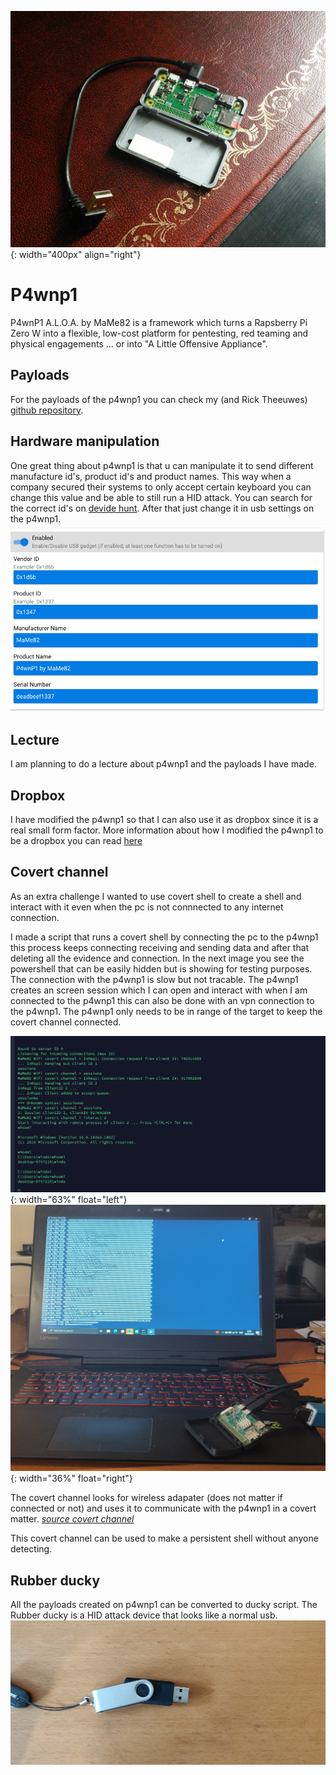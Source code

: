 ![p4wnp1](images/p4wnp1.jpg){: width="400px" align="right"}
# P4wnp1
P4wnP1 A.L.O.A. by MaMe82 is a framework which turns a Rapsberry Pi Zero W into a flexible, low-cost platform for pentesting, red teaming and physical engagements ... or into "A Little Offensive Appliance".

## Payloads
For the payloads of the p4wnp1 you can check my (and Rick Theeuwes) [github repository](https://github.com/Riqky/Payloads).

## Hardware manipulation
One great thing about p4wnp1 is that u can manipulate it to send different manufacture id's, product id's and product names.
This way when a company secured their systems to only accept certain keyboard you can change this value and be able to still run a HID attack.
You can search for the correct id's on [devide hunt](https://devicehunt.com/all-usb-vendors).
After that just change it in usb settings on the p4wnp1.
![Hardware manipulation](images/hardware.png)

## Lecture
I am planning to do a lecture about p4wnp1 and the payloads I have made.

## Dropbox
I have modified the p4wnp1 so that I can also use it as dropbox since it is a real small form factor.
More information about how I modified the p4wnp1 to be a dropbox you can read [here](dropbox#p4wnp1)

## Covert channel
As an extra challenge I wanted to use covert shell to create a shell and interact with it even when the pc is not connnected to any internet connection.

I made a script that runs a covert shell by connecting the pc to the p4wnp1 this process keeps connecting receiving and sending data and after that deleting all the evidence and connection. In the next image you see the powershell that can  be easily hidden but is showing for testing purposes. The connection with the p4wnp1 is slow but not tracable. The p4wnp1 creates an screen session which I can open and interact with when I am connected to the p4wnp1 this can also be done with an vpn connection to the p4wnp1. The p4wnp1 only needs to be in range of the target to keep the covert channel connected.

![Covert channel shell](images/covertshell.png){: width="63%" float="left"}
![p4wnp1 result](images/p4wnp1result.jpg){: width="36%" float="right"}

The covert channel looks for wireless adapater (does not matter if connected or not) and uses it to communicate with the p4wnp1 in a covert matter.
[*source covert channel*](https://p4wnp1.readthedocs.io/en/latest/Payload-Subfolder/Wifi-Covert-Channel/)

This covert channel can be used to make a persistent shell without anyone detecting.

## Rubber ducky
All the payloads created on p4wnp1 can be converted to ducky script.
The Rubber ducky is a HID attack device that looks like a normal usb.
![rubber ducky](images/rubberducky.jpg)
